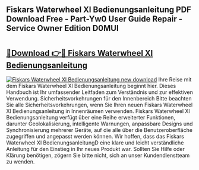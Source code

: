 ## Fiskars Waterwheel Xl Bedienungsanleitung PDF Download Free - Part-Yw0 User Guide Repair - Service Owner Edition D0MUl

# <h2><a href="http://df2ueg1.blite.top/?on=Fiskars+Waterwheel+Xl+Bedienungsanleitung">🔗Download 👉🔴 Fiskars Waterwheel Xl Bedienungsanleitung</a></h2>

[![Fiskars Waterwheel Xl Bedienungsanleitung new download](https://i.imgur.com/lujVjoI.png)](http://df2ueg1.blite.top/?on=Fiskars+Waterwheel+Xl+Bedienungsanleitung)
Ihre Reise mit dem Fiskars Waterwheel Xl Bedienungsanleitung beginnt hier. Dieses Handbuch ist Ihr umfassender Leitfaden zum Verständnis und zur effektiven Verwendung. Sicherheitsvorkehrungen für den Innenbereich Bitte beachten Sie alle Sicherheitsvorkehrungen, wenn Sie Ihren neuen Fiskars Waterwheel Xl Bedienungsanleitung in Innenräumen verwenden. Fiskars Waterwheel Xl Bedienungsanleitung verfügt über eine Reihe erweiterter Funktionen, darunter Geolokalisierung, intelligente Warnungen, anpassbare Designs und Synchronisierung mehrerer Geräte, auf die alle über die Benutzeroberfläche zugegriffen und angepasst werden können. Wir hoffen, dass das Fiskars Waterwheel Xl BedienungsanleitungD eine klare und leicht verständliche Anleitung für den Einstieg in Ihr neues Produkt war. Sollten Sie Hilfe oder Klärung benötigen, zögern Sie bitte nicht, sich an unser Kundendienstteam zu wenden.
